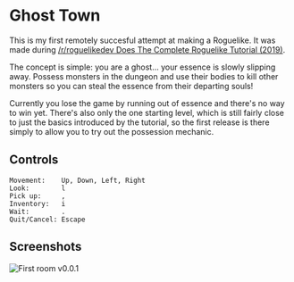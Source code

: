 # Ghost Town

This is my first remotely succesful attempt at making a Roguelike. It was made during [/r/roguelikedev Does The Complete Roguelike Tutorial (2019)](https://old.reddit.com/r/roguelikedev/comments/cmmdid/roguelikedev_does_the_complete_roguelike_tutorial/).

The concept is simple: you are a ghost... your essence is slowly slipping away. Possess monsters in the dungeon and use their bodies to kill other monsters so you can steal the essence from their departing souls!

Currently you lose the game by running out of essence and there's no way to win yet. There's also only the one starting level, which is still fairly close to just the basics introduced by the tutorial, so the first release is there simply to allow you to try out the possession mechanic.

## Controls

```
Movement:    Up, Down, Left, Right
Look:        l
Pick up:     ,
Inventory:   i
Wait:        .
Quit/Cancel: Escape
```

## Screenshots
![First room v0.0.1](./marketing/ghost-town-v0.0.1-screenshot.jpg)
